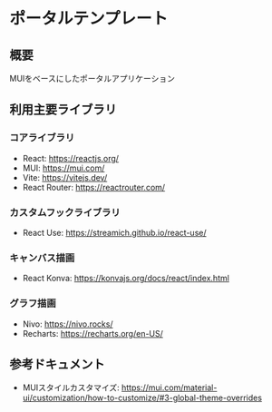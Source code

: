 # ポータルテンプレート

## 概要

MUIをベースにしたポータルアプリケーション

## 利用主要ライブラリ

### コアライブラリ

- React: <https://reactjs.org/>
- MUI: <https://mui.com/>
- Vite: <https://vitejs.dev/>
- React Router: <https://reactrouter.com/>

### カスタムフックライブラリ

- React Use: <https://streamich.github.io/react-use/>

### キャンバス描画

- React Konva: <https://konvajs.org/docs/react/index.html>

### グラフ描画

- Nivo: <https://nivo.rocks/>
- Recharts: <https://recharts.org/en-US/>

## 参考ドキュメント

- MUIスタイルカスタマイズ: <https://mui.com/material-ui/customization/how-to-customize/#3-global-theme-overrides>
